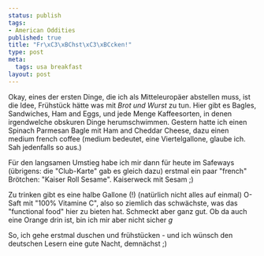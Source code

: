 ```yaml
--- 
status: publish
tags: 
- American Oddities
published: true
title: "Fr\xC3\xBChst\xC3\xBCcken!"
type: post
meta: 
  tags: usa breakfast
layout: post
---
```

Okay, eines der ersten Dinge, die ich als Mitteleuropäer abstellen muss, ist die Idee, Frühstück hätte was mit <em>Brot und Wurst</em> zu tun. Hier gibt es Bagles, Sandwiches, Ham and Eggs, und jede Menge Kaffeesorten, in denen irgendwelche obskuren Dinge herumschwimmen. Gestern hatte ich einen Spinach Parmesan Bagle mit Ham and Cheddar Cheese, dazu einen medium french coffee (medium bedeutet, eine Viertelgallone, glaube ich. Sah jedenfalls so aus.)

Für den langsamen Umstieg habe ich mir dann für heute im Safeways (übrigens: die "Club-Karte" gab es gleich dazu) erstmal ein paar "french" Brötchen: "Kaiser Roll Sesame". Kaiserweck mit Sesam ;)

Zu trinken gibt es eine halbe Gallone (!) (natürlich nicht alles auf einmal) O-Saft mit "100% Vitamine C", also so ziemlich das schwächste, was das "functional food" hier zu bieten hat. Schmeckt aber ganz gut. Ob da auch eine Orange drin ist, bin ich mir aber nicht sicher *g*

So, ich gehe erstmal duschen und frühstücken - und ich wünsch den deutschen Lesern eine gute Nacht, demnächst ;)

